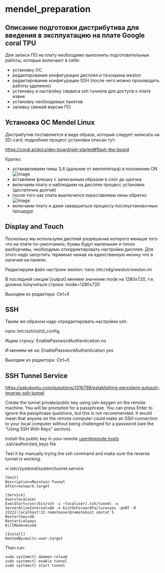 # mendel_preparation

## Описание подготовки дистрибутива для введения в эксплуатацию на плате Google coral TPU

Для записи ПО на плату необходимо выполнить подготовительные работы, которые включают в себя:
- установку ОС
- редактирование конфигурации дисплея и тачскрина weston
- редактирование конфигурации SSH (после чего можно производить работы удаленно)
- установку и настройку сервиса ssh туннеля для доступа к плате извне
- установку необходимых пакетов
- заливку свежей версии ПО

## Установка ОС Mendel Linux

Дистрибутив поставляется в виде образа, который следует записать на SD-card, подробнее процесс установки описан тут:

https://coral.ai/docs/dev-board/get-started#flash-the-board

Кратко: 
- устанавливаем пины 3,4 (дальние от вентилятора) в положение ON
![image](https://user-images.githubusercontent.com/79811164/168913322-d1c59bb0-f0c7-47f5-9f94-d3793eca2274.png)
- вставляем флешку с записанным образом в слот до щелчка
- включаем плату и наблюдаем на дисплее процесс установки (достаточно долгий)
- после того как плата выключится переставляем пины обратно
![image](https://user-images.githubusercontent.com/79811164/168913566-2791b2ec-a91d-443e-bbba-88794d5b79e0.png)
- включаем плату и даем завершиться процессу послеустановочных процедур


## Display and Touch

Поскольку мы используем дисплей разрешение которого меньше того что на плате по-умолчанию, буквы будут маленькие и плохо разборчивы, необходимо откорректировать настройки дисплея. Для этого надо запустить терминал нажав на единственную иконку что в наличии на панели.

Редактируем файл настроек weston:
nano /etc/xdg/weston/weston.ini

В последней секции [output] меняем значение mode на 1280x720, т.е. должна получиться строка:
mode=1280x720

Выходим из редактора: Ctrl+X

## SSH

Таким же образом надо отредактировать настройки ssh: 

nano /etc/ssh/sshd_config

Ищем строку: EnablePasswordAuthentication no

И меняем её на: EnablePasswordAuthentication yes

Выходим из редактора: Ctrl+X

## SSH Tunnel Service

https://askubuntu.com/questions/1316798/establishing-persistent-autossh-reverse-ssh-tunnel

Create the tunnel private/public key using ssh-keygen on the remote machine. You will be prompted for a passphrase. You can press Enter to ignore the passphrase questions, but this is not recommended. It would mean that anyone on the remote computer could make an SSH connection to your local computer without being challenged for a password (see the "Using SSH With Keys" section).

Install the public key in your remote user@remote.hosts .ssh/authorized_keys file

Test it by manually trying the ssh command and make sure the reverse tunnel is working.

vi /etc/systemd/system/tunnel.service

```
[Unit]
Description=Maintain Tunnel
After=network.target

[Service]
User=localuser
ExecStart=/usr/bin/ssh -i ~localuser/.ssh/tunnel -o ServerAliveInterval=60 -o ExitOnForwardFailure=yes -gnNT -R 22222:localhost:22 remoteuser@remotehost vmstat 5
RestartSec=30
Restart=always
KillMode=mixed

[Install]
WantedBy=multi-user.target
```

Then run:

```
sudo systemctl daemon-reload
sudo systemctl enable tunnel
sudo systemctl start tunnel
```

